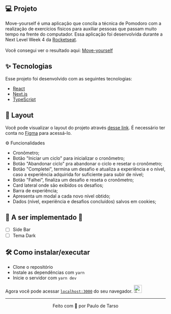 <h1 align="center">
    
</h1>

<br>

## 💻 Projeto

Move-yourself é uma aplicação que concila a técnica de Pomodoro com a realização de exercícios físicos para auxiliar pessoas que passam muito tempo na frente do computador.
Essa aplicação foi desenvolvida durante a Next Level Week 4 da <a href="https://rocketseat.com.br/">Rocketseat</a>.</br></br>
Você consegui ver o resultado aqui: <a href="https://moveyourself-phi.vercel.app/">Move-yourself</a>


## ✨ Tecnologias

Esse projeto foi desenvolvido com as seguintes tecnologias:

- [React](https://pt-br.reactjs.org/)
- [Next.js](https://nextjs.org/)
- [TypeScript](https://www.typescriptlang.org/)

## 🔖 Layout

Você pode visualizar o layout do projeto através [desse link](https://www.figma.com/file/ge20pu3ofMOKoliUyKx1Nl/Move.it-1.0). É necessário ter conta no [Figma](http://figma.com/) para acessá-lo.

:gear: Funcionalidades

<ul>
  <li>Cronômetro;</li>
  <li>Botão "Iniciar um ciclo" para inicializar o cronômetro;</li>
  <li>Botão "Abandonar ciclo" pra abandonar o ciclo e resetar o cronômetro;</li>
  <li>Botão "Completei", termina um desafio e atualiza a experiência e o nível, caso a experiência adquirida for suficiente para subir de nível;</li>
  <li>Botão "Falhei", finaliza um desafio e reseta o cronômetro;</li>
  <li>Card lateral onde são exibidos os desafios;</li>
  <li>Barra de experiência;</li>
  <li>Apresenta um modal a cada novo nível obtido;</li>
  <li>Dados (nível, experiência e desafios concluídos) salvos em cookies;</li>
</ul>

<h2>🚧 A ser implementado 🚧</h2>

- [ ] Side Bar
- [ ] Tema Dark

## 🛠️ Como instalar/executar

- Clone o repositório
- Instale as dependências com `yarn`
- Inicie o servidor com `yarn dev`

Agora você pode acessar [`localhost:3000`](http://localhost:3000) do seu navegador. <img width="25" src="https://emojis.slackmojis.com/emojis/images/1531849430/4246/blob-sunglasses.gif?1531849430" alt="Sunglasses emoji" /></p>

---
<p align="center">Feito com 💖 por Paulo de Tarso</p>
